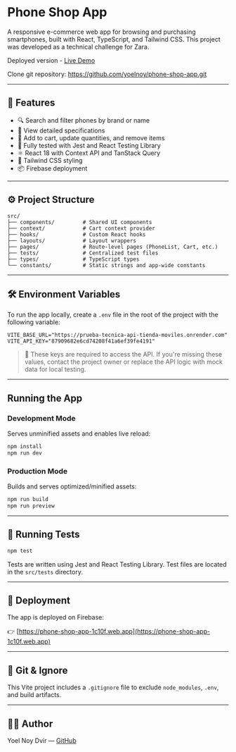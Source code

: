 # Phone Shop App

A responsive e-commerce web app for browsing and purchasing smartphones, built with React, TypeScript, and Tailwind CSS. This project was developed as a technical challenge for Zara.

Deployed version - [Live Demo](https://phone-shop-app-1c10f.web.app/)

Clone git repository: https://github.com/yoelnoy/phone-shop-app.git

---

## 🧠 Features

- 🔍 Search and filter phones by brand or name
- 📄 View detailed specifications
- 🛒 Add to cart, update quantities, and remove items
- 🧪 Fully tested with Jest and React Testing Library
- ⚛️ React 18 with Context API and TanStack Query
- 💅 Tailwind CSS styling
- 📦 Firebase deployment

---

## ⚙️ Project Structure

```
src/
├── components/         # Shared UI components
├── context/            # Cart context provider
├── hooks/              # Custom React hooks
├── layouts/            # Layout wrappers
├── pages/              # Route-level pages (PhoneList, Cart, etc.)
├── tests/              # Centralized test files
├── types/              # TypeScript types
└── constants/          # Static strings and app-wide constants
```

---

## 🛠️ Environment Variables

To run the app locally, create a `.env` file in the root of the project with the following variable:

```
VITE_BASE_URL="https://prueba-tecnica-api-tienda-moviles.onrender.com"
VITE_API_KEY="87909682e6cd74208f41a6ef39fe4191"
```

> 🔐 These keys are required to access the API. If you're missing these values, contact the project owner or replace the API logic with mock data for local testing.

---

## Running the App

### Development Mode

Serves unminified assets and enables live reload:

```bash
npm install
npm run dev
```

### Production Mode

Builds and serves optimized/minified assets:

```bash
npm run build
npm run preview
```

---

## 🧪 Running Tests

```bash
npm test
```

Tests are written using Jest and React Testing Library. Test files are located in the `src/tests` directory.

---

## 🚀 Deployment

The app is deployed on Firebase:

👉 [https://phone-shop-app-1c10f.web.app](https://phone-shop-app-1c10f.web.app)

---

## 📁 Git & Ignore

This Vite project includes a `.gitignore` file to exclude `node_modules`, `.env`, and build artifacts.

---

## 👨‍💻 Author

Yoel Noy Dvir — [GitHub](https://github.com/yoelnoy)
